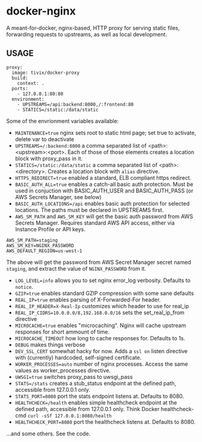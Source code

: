 docker-nginx
============

A meant-for-docker, nginx-based, HTTP proxy for serving static files, forwarding requests to upstreams, as well as local development.

USAGE
-----
```
proxy:
  image: tivix/docker-proxy
  build:
    context: .
  ports:
    - 127.0.0.1:80:80
  environment:
    - UPSTREAMS=/api:backend:8000,/:frontend:80
    - STATICS=/static:/data/static
```

Some of the envrionment variables available:
- `MAINTENANCE=true` nginx sets root to static html page; set true to activate, delete var to deactivate
- `UPSTREAMS=/:backend:8000` a comma separated list of \<path\>:\<upstream\>:\<port\>.  Each of those of those elements creates a location block with proxy_pass in it.
- `STATICS=/static:/data/static` a comma separated list of \<path\>:\<directory\>. Creates a location block with `alias` directive.
- `HTTPS_REDIRECT=true` enabled a standard, ELB compliant https redirect.
- `BASIC_AUTH_ALL=true` enables a catch-all basic auth protection. Must be used in conjuction with BASIC_AUTH_USER and BASIC_AUTH_PASS (or AWS Secrets Manager, see below)
- `BASIC_AUTH_LOCATIONS=/api` enables basic auth protection for selected locations. The paths must be declared in UPSTREAMS first.
- `AWS_SM_PATH` and `AWS_SM_KEY` will get the basic auth password from AWS Secrets Manager. Requires standard AWS API access, either via Instance Profile or API keys.
```
AWS_SM_PATH=staging
AWS_SM_KEY=NGINX_PASSWORD
AWS_DEFAULT_REGION=us-west-1
```
The above will get the password from AWS Secret Manager secret named `staging`, and extract the value of `NGINX_PASSWORD` from it.
- `LOG_LEVEL=info` allows you to set nginx error_log verbosity. Defaults to `notice`.
- `GZIP=true` enables standard GZIP compression with some sane defaults
- `REAL_IP=true` enables parsing of X-Forwarded-For header.
- `REAL_IP_HEADER=X-Real-Ip` customizes which header to use for real_ip
- `REAL_IP_CIDRS=10.0.0.0/8,192.168.0.0/16` sets the set_real_ip_from directive
- `MICROCACHE=true` enables "microcaching". Nginx will cache upstream responses for short ammount of time.
- `MICROCACHE_TIMEOUT` how long to cache responses for. Defaults to 1s.
- `DEBUG` makes things verbose
- `DEV_SSL_CERT` somewhat hacky for now. Adds a `ssl on` listen directive with (currently) hardcoded, self-signed certificate.
- `WORKER_PROCESSES=auto` number of nginx processes. Access the same values as worker_processes directive.
- `UWSGI=true` switches proxy_pass to uwsgi_pass
- `STATS=/stats` creates a stub_status endpoint at the defined path, accessible from 127.0.0.1 only.
- `STATS_PORT=8080` port the stats endpoint listens at. Defaults to 8080.
- `HEALTHCHECK=/health` enables simple healthcheck endpoint at the defined path, accessible from 127.0.0.1 only. Think Docker healthcheck-cmd `curl -sSf 127.0.0.1:8080/health`
- `HEALTHCHECK_PORT=8080` port the healthcheck listens at. Defaults to 8080.

...and some others. See the code.
